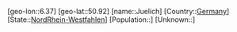 ﻿---
location: [50.92,6.37]
type: City
tags:
- geo/City


SpocWebEntityId: 31231
isDeleted: false
confidential: public

---
[geo-lon::6.37]
[geo-lat::50.92]
[name::Juelich]
[Country::[Germany](geo/Continent/Europe/Germany.md)]
[State::[NordRhein-Westfahlen](NordRhein-Westfahlen)]
[Population::]
[Unknown::]

